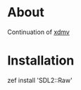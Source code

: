 # About

Continuation of [xdmv](https://github.com/nyanpasu/xdmv)

# Installation

zef install 'SDL2::Raw'

